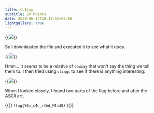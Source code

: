 ```yaml
---
title: CLIsay
subtitle: 20 Points
date: 2020-06-14T10:19:53+07:00
lightgallery: true
---
```


{{<image src="images/brief.png" caption="Brief">}}

So I downloaded the file and executed it to see what it does.

{{<image src="images/execute.png" caption="Running `clisay`">}}

Hmm... It seems to be a relative of `cowsay` that won't say the thing we tell them to. I then tried using `stings` to see if there is anything interesting:

{{<image src="images/strings.png" caption="Output of `strings clisay`">}}

When I looked closely, I found two parts of the flag before and after the ASCII art.

{{<admonition success Flag>}}
`flag{Y0u_c4n_r3Ad_M1nd5}`
{{</admonition>}}
